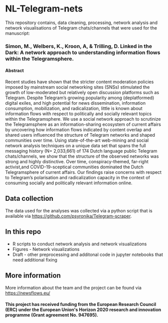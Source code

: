 # NL-Telegram-nets

This repository contains, data cleaning, processing, network analysis and network visualisations of Telegram chats/channels that were used for the manuscript:

### Simon, M., Welbers, K., Kroon, A, & Trilling, D. Linked in the Dark: A network approach to understanding information flows within the Telegramsphere.

#### Abstract

Recent studies have shown that the stricter content moderation policies imposed by mainstream social networking sites (SNSs) stimulated the growth of low-moderated but relatively open discussion platforms such as Telegram. Despite Telegram’s growing  popularity  among  (deplatformed)  digital  exiles,  and  high  potential  for  news dissemination,  information  consumption,  mobilization,  and  radicalization,  little  is known about information flows with respect to politically and socially relevant topics within the Telegramsphere. We use a social network approach to scrutinize the Telegramsphere as an information-sharing ecosystem of current affairs by uncovering how information flows indicated by content overlap and shared users influenced the structure of Telegram networks and shaped communities over time. Using state-of-the-art web-mining and social network analysis techniques on a unique data set that spans the full messaging history (N= 2,033,661) of 174 Dutch language public Telegram chats/channels, we show that the structure of the observed networks was strong and highly distinctive. Over time, conspiracy-themed, far-right activist,and COVID-19-sceptical communities dominated the Dutch Telegramsphere of current affairs. Our findings raise concerns with respect to Telegram’s polarisation and radicalization capacity in the context of consuming socially and politically relevant information online.


## Data collection

The data used for the analyses was collected via a python script that is available via https://github.com/psyronika/Telegram-scraper.

## In this repo

* R scripts to conduct network analysis and network visualizations
* Figures - Network visualizations
* Draft - other preprocessing and additonal code in jupyter notebooks that need additional fixing 



## More information
More information about the team and the project can be found via https://newsflows.eu/ 

#### This project has received funding from the European Research Council (ERC) under the European Union's Horizon 2020 research and innovation programme (Grant agreement No. 947695). 
